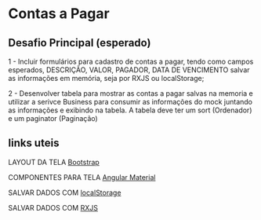 # Contas a Pagar

## Desafio Principal (esperado)

1 - Incluir formulários para cadastro de contas a pagar, tendo como campos esperados, DESCRIÇÃO, VALOR, PAGADOR, DATA DE VENCIMENTO salvar as informações em memória, seja por RXJS ou localStorage;

2 - Desenvolver tabela para mostrar as contas a pagar salvas na memoria e utilizar a serivce Business para consumir as informações do mock juntando as informações e exibindo na tabela. A tabela deve ter um sort (Ordenador) e um paginator (Paginação)

## links uteis

LAYOUT DA TELA [Bootstrap](https://getbootstrap.com/docs/4.0/layout/grid/)

COMPONENTES PARA TELA [Angular Material](https://material.angular.io/components/categories)

SALVAR DADOS COM [localStorage](https://warcontent.com/angular-localstorage/)

SALVAR DADOS COM [RXJS](https://angular.io/guide/rx-library)